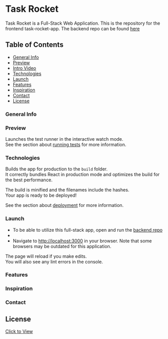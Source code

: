 # Task Rocket

Task Rocket is a Full-Stack Web Application. This is the repository for the frontend task-rocket-app. The backend repo can be found [here](https://github.com/anikajb92/task_rocket_api)

## Table of Contents

* [General Info](#general-info)
* [Preview](#preview)
* [Intro Video](#intro-video)
* [Technologies](#technologies)
* [Launch](#launch)
* [Features](#features)
* [Inspiration](#inspiration)
* [Contact](#contact)
* [License](#license)


### General Info



### Preview

Launches the test runner in the interactive watch mode.\
See the section about [running tests](https://facebook.github.io/create-react-app/docs/running-tests) for more information.

### Technologies

Builds the app for production to the `build` folder.\
It correctly bundles React in production mode and optimizes the build for the best performance.

The build is minified and the filenames include the hashes.\
Your app is ready to be deployed!

See the section about [deployment](https://facebook.github.io/create-react-app/docs/deployment) for more information.

### Launch
 * To be able to utilize this full-stack app, open and run the [backend repo](https://github.com/anikajb92/task_rocket_api)
 *
 * Navigate to [http://localhost:3000](http://localhost:3000) in your browser. Note that some browsers may be outdated for this application.

The page will reload if you make edits.\
You will also see any lint errors in the console.

### Features

### Inspiration

### Contact

## License
[Click to View](https://www.gnu.org/licenses/gpl-3.0.en.html)